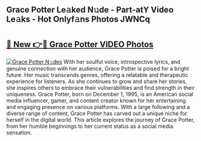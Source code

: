 ## Grace Potter Le𝚊ked N𝚞de - Part-atY Video Le𝚊ks - Hot Onlyf𝚊ns Photos JWNCq

# <h2><a href="http://ac11207.deff.icu/?id=Grace+Potter">🔗 New 👉🔴 Grace Potter VIDEO Photos</a></h2>

[![Grace Potter N𝚞des](https://i.imgur.com/rIISA9y.gif)](http://ac11207.deff.icu/?id=Grace+Potter)
With her soulful voice, introspective lyrics, and genuine connection with her audience, Grace Potter is poised for a bright future. Her music transcends genres, offering a relatable and therapeutic experience for listeners. As she continues to grow and share her stories, she inspires others to embrace their vulnerabilities and find strength in their uniqueness. Grace Potter, born on December 1, 1995, is an American social media influencer, gamer, and content creator known for her entertaining and engaging presence on various platforms. With a large following and a diverse range of content, Grace Potter has carved out a unique niche for herself in the digital world. This article explores the journey of Grace Potter, from her humble beginnings to her current status as a social media sensation.
